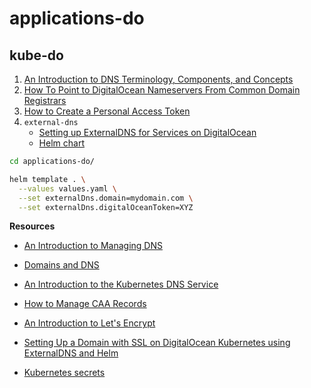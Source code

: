# applications-do

## kube-do

1) [An Introduction to DNS Terminology, Components, and Concepts](https://www.digitalocean.com/community/tutorials/an-introduction-to-dns-terminology-components-and-concepts)
2) [How To Point to DigitalOcean Nameservers From Common Domain Registrars](https://www.digitalocean.com/community/tutorials/how-to-point-to-digitalocean-nameservers-from-common-domain-registrars)
3) [How to Create a Personal Access Token](https://www.digitalocean.com/docs/api/create-personal-access-token)
4) `external-dns`
    * [Setting up ExternalDNS for Services on DigitalOcean](https://github.com/kubernetes-incubator/external-dns/blob/master/docs/tutorials/digitalocean.md)
    * [Helm chart](https://github.com/helm/charts/tree/master/stable/external-dns)

```bash
cd applications-do/

helm template . \
  --values values.yaml \
  --set externalDns.domain=mydomain.com \
  --set externalDns.digitalOceanToken=XYZ
```

**Resources**

* [An Introduction to Managing DNS](https://www.digitalocean.com/community/tutorial_series/an-introduction-to-managing-dns)
* [Domains and DNS](https://www.digitalocean.com/docs/networking/dns)
* [An Introduction to the Kubernetes DNS Service](https://www.digitalocean.com/community/tutorials/an-introduction-to-the-kubernetes-dns-service)

* [How to Manage CAA Records](https://www.digitalocean.com/docs/networking/dns/how-to/caa)
* [An Introduction to Let's Encrypt](https://www.digitalocean.com/community/tutorials/an-introduction-to-let-s-encrypt)
* [Setting Up a Domain with SSL on DigitalOcean Kubernetes using ExternalDNS and Helm](https://blog.andrewsomething.com/2019/04/04/external-dns-with-ssl-on-k8s)

* [Kubernetes secrets](https://kubernetes.io/docs/concepts/configuration/secret)
